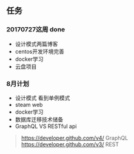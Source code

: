 ## 任务
### 20170727这周 done
* 设计模式两篇博客
* centos开发环境完善
* docker学习
* 云盘项目

### 8月计划
* 设计模式 看到单例模式
* steam web
* docker学习
* 数据库迁移技术储备
* GraphQL VS RESTful api  
 >   https://developer.github.com/v4/ GraphQL
    https://developer.github.com/v3/ REST
